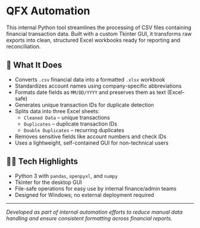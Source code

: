 # QFX Automation

This internal Python tool streamlines the processing of CSV files containing financial transaction data. Built with a custom Tkinter GUI, it transforms raw exports into clean, structured Excel workbooks ready for reporting and reconciliation.

## 🔧 What It Does

- Converts `.csv` financial data into a formatted `.xlsx` workbook
- Standardizes account names using company-specific abbreviations
- Formats date fields as `MM/DD/YYYY` and preserves them as text (Excel-safe)
- Generates unique transaction IDs for duplicate detection
- Splits data into three Excel sheets:
  - `Cleaned Data` – unique transactions
  - `Duplicates` – duplicate transaction IDs
  - `Double Duplicates` – recurring duplicates
- Removes sensitive fields like account numbers and check IDs
- Uses a lightweight, self-contained GUI for non-technical users

## 👨‍💻 Tech Highlights

- Python 3 with `pandas`, `openpyxl`, and `numpy`
- Tkinter for the desktop GUI
- File-safe operations for easy use by internal finance/admin teams
- Designed for Windows; no external deployment required

---

*Developed as part of internal automation efforts to reduce manual data handling and ensure consistent formatting across financial reports.*
